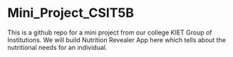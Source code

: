 # Mini_Project_CSIT5B
This is a github repo for a mini project from our college KIET Group of Institutions. We will build Nutrition Revealer App here which tells about the nutritional needs for an individual.
